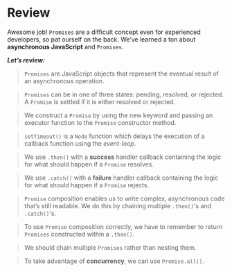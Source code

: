 # **Review**

Awesome job! `Promises` are a difficult concept even for experienced developers, so pat ourself on the back. We’ve learned a ton about **asynchronous JavaScript** and `Promises`. 

***Let’s review:***

> `Promises` are JavaScript objects that represent the eventual result of an asynchronous operation.

> `Promises` can be in one of three states: pending, resolved, or rejected.
A `Promise` is settled if it is either resolved or rejected.

> We construct a `Promise` by using the new keyword and passing an executor function to the `Promise` constructor method.

> `setTimeout()` is a `Node` function which delays the execution of a callback function using the _event-loop_.

> We use `.then()` with a **success** handler callback containing the logic for what should happen if a `Promise` resolves.

> We use `.catch()` with a **failure** handler callback containing the logic for what should happen if a `Promise` rejects.

> `Promise` composition enables us to write complex, asynchronous code that’s still readable. We do this by chaining multiple `.then()`'s and `.catch()`'s.

> To use `Promise` composition correctly, we have to remember to return `Promises` constructed within a `.then()`.

> We should chain multiple `Promises` rather than nesting them.

> To take advantage of **concurrency**, we can use `Promise.all()`.
